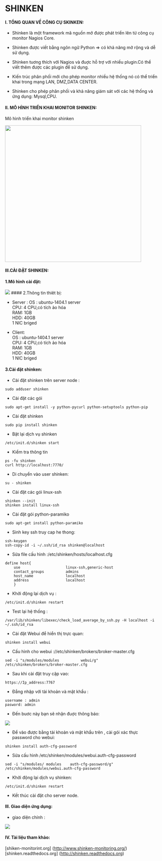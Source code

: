 SHINKEN
=======

#### I. TỔNG QUAN VỀ CÔNG CỤ SKINKEN:

- Shinken là một framework mã nguồn mở được phát triển lên từ công cụ monitor Nagios Core.

- Shinken được viết bằng ngôn ngữ Python => có khả năng mở rộng và dễ sử dụng.

- Shinken tuơng thích với Nagios và đuợc hỗ trợ với  nhiều plugin.Có thể viết thêm được các plugin để sử dụng.

- Kiến trúc phân phối mới cho phép monitor nhiều hệ thống nó có thể triển khai trong mạng LAN, DMZ,DATA CENTER.

- Shinken cho phép phân phối và khả năng giám sát  với các hệ thống và ứng dụng: Mysql,CPU.

#### II. MÔ HÌNH TRIỂN KHAI MONITOR SHINKEN:
 
 Mô hình triển khai monitor shinken

  <img src="http://i.imgur.com/I7nSkq6.png" witdh=450 height=450>

#### III.CÀI ĐẶT SHINKEN:

#### 1.Mô hình cài đặt:
<img src="http://i.imgur.com/itGkaEh.png">
#### 2.Thông tin thiêt bị:

- Server : 
           OS : ubuntu-1404.1 server <br>
           CPU: 4 CPU,có tích ảo hóa <br>
           RAM: 1GB <br>
           HDD: 40GB <br>
           1 NIC briged <br>

- Client:  
          OS : ubuntu-1404.1 server<br>
           CPU: 4 CPU,có tích ảo hóa<br>
           RAM: 1GB<br>
           HDD: 40GB<br>
           1 NIC briged<br>
                

#### 3.Cài đặt shinken:
- Cài đặt shinken trên server node :
```
sudo adduser shinken
```
- Cài đặt các gói 
```
sudo apt-get install -y python-pycurl python-setuptools python-pip

```
- Cài đặt shinken

```
sudo pip install shinken
```

- Bật lại dịch vụ shinken
```
/etc/init.d/shinken start

```
- Kiểm tra thông tin 

```
ps -fu shinken
curl http://localhost:7770/
```

- Di chuyển vào user shinken:

```
su - shinken
```

- Cài đặt các gói linux-ssh

```
shinken --init
shinken install linux-ssh
```
- Cài đặt gói  python-paramiko

```
sudo apt-get install python-paramiko

```
- Sinh key ssh truy cap he thong:
```
ssh-keygen
ssh-copy-id -i ~/.ssh/id_rsa shinken@localhost
```
- Sửa file cấu hình :/etc/shinken/hosts/localhost.cfg
```
define host{
    use                     linux-ssh,generic-host
    contact_groups          admins
    host_name               localhost
    address                 localhost
    }
```
- Khởi động lại dịch vụ :
```
/etc/init.d/shinken restart
```
- Test lại hệ thống :
```
/var/lib/shinken/libexec/check_load_average_by_ssh.py -H localhost -i ~/.ssh/id_rsa
```

- Cài đặt Webui để hiển thị trực quan:
```
shinken install webui

```
- Cấu hình cho webui ://etc/shinken/brokers/broker-master.cfg
```
sed -i "s/modules/modules          webui/g" /etc/shinken/brokers/broker-master.cfg
```
- Sau khi cài đặt truy cập vao:
```
https://Ip_address:7767
```
- Đẳng nhập với tài khoản và mật khẩu :
```
username : admin
pasword: admin
```
- Đến buơc này bạn sẽ nhận đuợc thông báo:

<img src="http://i.imgur.com/ABdQyFn.png">

- Để vào được bằng tài khoản và mật khẩu trên , cài gói xác thực password cho webui:
```
shinken install auth-cfg-password
```

- Sửa  cấu hình /etc/shinken/modules/webui.auth-cfg-password

```
sed -i "s/modules/ modules    auth-cfg-password/g" /etc/shinken/modules/webui.auth-cfg-password

```
- Khởi động lại  dịch vụ shinken:

```
/etc/init.d/shinken restart
```

- Kết thúc cài đặt cho server node.


#### III. Giao diện ứng dụng:

- giao diện chính :

<img src="http://i.imgur.com/OJgmGDg.png" >


#### IV. Tài liệu tham khảo:

[shiken-monitorint.org] (http://www.shinken-monitoring.org/)
[shinken.readthedocs.org] (http://shinken.readthedocs.org)













